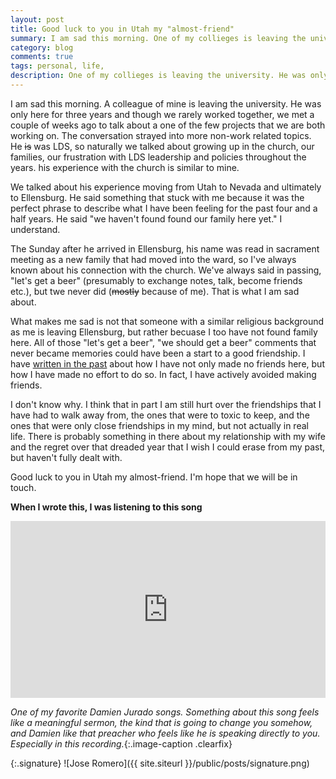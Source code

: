 ```yaml
---
layout: post
title: Good luck to you in Utah my "almost-friend"
summary: I am sad this morning. One of my collieges is leaving the university. He was only here for three years and we rarely worked together. We met a couple of weeks ago to talk about a project of remorse over having stolen it, I was grateful to have found the Black Crowes because of it.
category: blog
comments: true
tags: personal, life,
description: One of my collieges is leaving the university. He was only here for three years and we rarely worked together. We met a couple of weeks ago to talk about a project that we are both working on and the conversation strayed into more non-work related topics.
---
```


I am sad this morning. A colleague of mine is leaving the university. He was only here for three years and though we rarely worked together, we met a couple of weeks ago to talk about a one of the few projects that we are both working on. The conversation strayed into more non-work related topics. He <strike>is</strike> was LDS, so naturally we talked about growing up in the church, our families, our frustration with LDS leadership and policies throughout the years. his experience with the church is similar to mine. 

We talked about his experience moving from Utah to Nevada and ultimately to Ellensburg. He said something that stuck with me because it was the perfect phrase to describe what I have been feeling for the past four and a half years. He said "we haven't found found our family here yet." I understand.

The Sunday after he arrived in Ellensburg, his name was read in sacrament meeting as a new family that had moved into the ward, so I've always known about his connection with the church. We've always said in passing, "let's get a beer" (presumably to exchange notes, talk, become friends etc.), but twe never did (<strike>mostly</strike> because of me). That is what I am sad about.

What makes me sad is not that someone with a similar religious background as me is leaving Ellensburg, but rather becuase I too have not found family here. All of those "let's get a beer", "we should get a beer" comments that never became memories could have been a start to a good friendship. I have [written in the past](http://martyromero.me/fall-reflections-one-nine) about how I have not only made no friends here, but how I have made no effort to do so. In fact, I have actively avoided making friends.

I don't know why. I think that in part I am still hurt over the friendships that I have had to walk away from, the ones that were to toxic to keep, and the ones that were only close friendships in my mind, but not actually in real life. There is probably something in there about my relationship with my wife and the regret over that dreaded year that I wish I could erase from my past, but haven't fully dealt with.

Good luck to you in Utah my almost-friend. I'm hope that we will be in touch.

**When I wrote this, I was listening to this song**
 <style>.embed-container { position: relative; padding-bottom: 56.25%; height: 0; overflow: hidden; max-width: 100%; } .embed-container iframe, .embed-container object, .embed-container embed { position: absolute; top: 0; left: 0; width: 100%; height: 100%; }</style>
<div class='embed-container'><iframe src='https://www.youtube.com/embed/bS9iMmBepw0?rel=0&amp;t=20s&amp;showinfo=0' frameborder='0' allowfullscreen></iframe></div>

*One of my favorite Damien Jurado songs. Something about this song feels like a meaningful sermon, the kind that is going to change you somehow, and Damien like that preacher who feels like he is speaking directly to you. Especially in this recording.*{:.image-caption .clearfix}

{:.signature}
![Jose Romero]({{ site.siteurl }}/public/posts/signature.png)